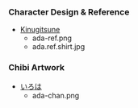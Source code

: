 ### Character Design & Reference
 * [Kinugitsune](https://twitter.com/Kinugitsune)
   * ada-ref.png
   * ada.ref.shirt.jpg

### Chibi Artwork
 * [いろは](https://twitter.com/iroha_matsurika)
   * ada-chan.png